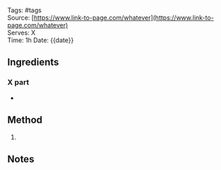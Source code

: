 <!---
The tags should include the course, type of dish and the main ingredients
There should be two spaces after each line to adhere to markdown newline rules, otherwise tags, source etc. will appear on the same line.
-->
Tags: #tags  
Source: [https://www.link-to-page.com/whatever](https://www.link-to-page.com/whatever)  
Serves: X  
Time: 1h
Date: {{date}}  

## Ingredients

### X part

-   

## Method

1.   

## Notes